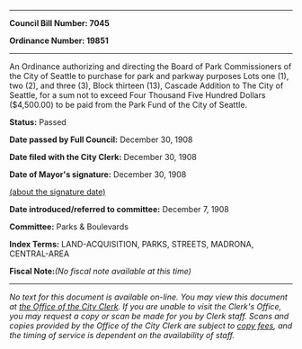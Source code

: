 

********

**Council Bill Number: 7045**
   
**Ordinance Number: 19851**
********

 An Ordinance authorizing and directing the Board of Park Commissioners of the City of Seattle to purchase for park and parkway purposes Lots one (1), two (2), and three (3), Block thirteen (13), Cascade Addition to The City of Seattle, for a sum not to exceed Four Thousand Five Hundred Dollars ($4,500.00) to be paid from the Park Fund of the City of Seattle.

**Status:** Passed
   
**Date passed by Full Council:** December 30, 1908
   
**Date filed with the City Clerk:** December 30, 1908
   
**Date of Mayor's signature:** December 30, 1908
   
[(about the signature date)](/~public/approvaldate.htm)
   
   
   
**Date introduced/referred to committee:** December 7, 1908
   
**Committee:** Parks & Boulevards
   
   
**Index Terms:** LAND-ACQUISITION, PARKS, STREETS, MADRONA, CENTRAL-AREA

**Fiscal Note:**_(No fiscal note available at this time)_
********

_No text for this document is available on-line. You may view this document at [the Office of the City Clerk](http://www.seattle.gov/leg/clerk/contactUs.htm). If you are unable to visit the Clerk's Office, you may request a copy or scan be made for you by Clerk staff. Scans and copies provided by the Office of the City Clerk are subject to [copy fees](http://clerk.seattle.gov/~public/clerkfees.htm), and the timing of service is dependent on the availability of staff._

